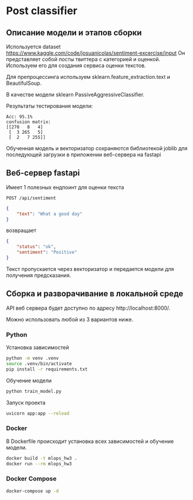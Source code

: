# Post classifier

## Описание модели и этапов сборки

Используется dataset https://www.kaggle.com/code/josuanicolas/sentiment-excercise/input
Он представляет собой посты твиттера с категорией и оценкой.
Используем его для создания сервиса оценки текстов.

Для препроцессинга используем sklearn.feature_extraction.text и BeautifulSoup.

В качестве модели sklearn PassiveAggressiveClassifier.

Результаты тестирования модели:
```
Acc: 95.1%
confusion matrix:
[[270   8   4]
 [  3 265   5]
 [  2   7 255]]
```

Обученная модель и векторизатор сохраняются библиотекой joblib для последующей загрузки
в приложении веб-сервера на fastapi

## Веб-сервер fastapi

Имеет 1 полезных ендпоинт для оценки текста
```http
POST /api/sentiment
```
```json
{
    "text": "What a good day"
}
```
возвращает
```json
{
    "status": "ok",
    "sentiment": "Positive"
}
```

Текст пропускается через векторизатор и передается модели для получения предсказания.

## Сборка и разворачивание в локальной среде

API веб сервера будет доступно по адресу http://localhost:8000/.

Можно использовать любой из 3 вариантов ниже.

### Python

Установка зависимостей
```sh
python -m venv .venv
source .venv/bin/activate
pip install -r requirements.txt
```

Обучение модели
```sh
python train_model.py
```

Запуск проекта
```sh
uvicorn app:app --reload
```

### Docker

В Dockerfile происходит установка всех зависимостей и обучение модели.

```sh
docker build -t mlops_hw3 .
docker run --rm mlops_hw3
```

### Docker Compose

```sh
docker-compose up -d
```
